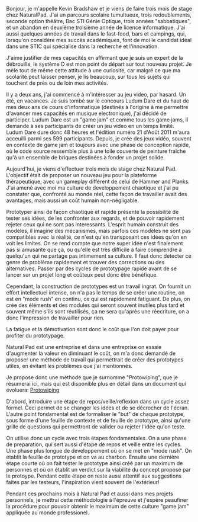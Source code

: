 Bonjour, je m'appelle Kevin Bradshaw et je viens de faire trois mois de stage chez NaturalPad.
J'ai un parcours scolaire tumultueux, trois redoublements, seconde option théâtre, Bac STI Génie Optique, trois années "sabbatiques", et un abandon en deuxième troisième année de licence informatique.
J'ai aussi quelques années de travail dans le fast-food, bars et campings, qui, lorsqu'on considère mes succès académiques, font de moi le candidat idéal dans une STIC qui spécialise dans la recherche et l'innovation.

J'aime justifier de mes capacités en affirmant que je suis un expert de la débrouille, le système D est mon point de départ sur tout nouveau projet. Je mèle tout de même cette attitude à une curiosité, car malgré ce que ma scolarité peut laisser penser, je lis beaucoup, sur tous les sujets qui touchent de près ou de loin mes activités.

Il y a deux ans, j'ai commencé à m'intéresser au jeu video, par hasard. Un été, en vacances. Je suis tombé sur le concours Ludum Dare et du haut de mes deux ans de cours d'informatique (destinés à l'origine à me permettre d'avancer mes capacités en musique electronique), j'ai décidé de participer. Ludum Dare est un "game jam" et comme tous les game jams, il demande à ses participants de créer un jeu video en un temps limité. Ludum Dare dure donc 48 heures et l'édition numéro 21 d'Août 2011 m'aura acceuilli parmi ses 599 participants.
Depuis, je crée des jeux vidéo, souvent en contexte de game jam et toujours avec une phase de conception rapide, où le code source ressemble plus à une toile couverte de peinture fraîche qu'à un ensemble de briques destinées à fonder un projet solide.

Aujourd'hui, je viens d'effectuer trois mois de stage chez Natural Pad. L'objectif était de proposer un nouveau jeu pour la plateforme thérapeutique, avec un gameplay différent de celui de Hammer and Planks. J'ai amené avec moi ma culture de developpement chaotique et j'ai pu constater que, confronté au monde réel, cette façon de travailler avait des avantages, mais aussi un coût humain non-négligable.

Prototyper ainsi de façon chaotique et rapide présente la possibilité de tester ses idées, de les confronter aux regards, et de pouvoir rapidement rejeter ceux qui ne sont pas interessants.
L'esprit humain construit des modèles, il imagine des mécanismes, mais parfois ces modèles ne sont pas compatibles avec la réalité, ce n'est qu'en transposant ces idées qu'on en voit les limites. On se rend compte que notre super idée n'est finalement pas si amusante que ça, ou qu'elle est très difficile à faire comprendre à quelqu'un qui ne partage pas intimement sa culture. Il faut donc detecter ce genre de problème rapidement et trouver des corrections ou des alternatives. Passer par des cycles de prototypage rapide avant de se lancer sur un projet long et coûteux peut donc être bénéfique.

Cependant, la construction de prototypes est un travail ingrat. On fournit un effort intellectuel intense, on n'a pas le temps de se créer une routine, on est en "mode rush" en continu, ce qui est rapidement fatiguant. De plus, on crée des éléments et des modules qui seront souvent inutiles plus tard et souvent même s'ils sont réutilisés, ça ne sera qu'après une réecriture, on a donc l'impression de travailler pour rien.

La fatigue et la démotivation sont donc le coût que l'on doit payer pour profiter du prototypage.

Natural Pad est une entreprise et dans une entreprise on essaie d'augmenter la valeur en diminuant le coût, on m'a donc demandé de proposer une méthode de travail qui permettrait de créer des prototypes utiles, en évitant les problèmes que j'ai mentionnés.

Je propose donc une méthode que je surnomme "Protowiping", que je résumerai ici, mais qui est disponible plus en détail dans un document qui évoluera: [Protowiping](http://bradshaw.github.io/DuJamALaProd/)

D'abord, introduire une étape de repos/veille/reflexion dans un cycle assez formel. Ceci permet de se changer les idées et de se décrocher de l'écran. L'autre point fondamental est de formaliser le "but" de chaque prototype, sous forme d'une feuille de contexte et de feuille de prototype, ainsi qu'une grille de questions qui permettront de valider ou rejeter l'idée qu'on teste.

On utilise donc un cycle avec trois étapes fondamentales.
On a une phase de preparation, qui sert aussi d'étape de repos et veille entre les cycles.
Une phase plus longue de developpement où on se met en "mode rush". On établit la feuille de prototype et on va au charbon.
Ensuite une dernière étape courte où on fait tester le prototype ainsi créé par un maximum de personnes et où on établit un verdict sur la viabilité du concept proposé par le protoype. Pendant cette étape on reste aussi attentif aux suggestions faites par les testeurs, l'inspiration vient souvent de l'extérieur!

Pendant ces prochains mois à Natural Pad et aussi dans mes projets personnels, je mettrai cette méthodologie à l'épreuve et j'espère peaufiner la procédure pour pouvoir obtenir le maximum de cette culture "game jam" appliquée au monde professionel.
